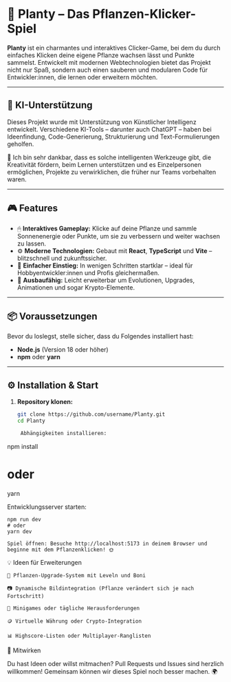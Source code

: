 # 🌱 Planty – Das Pflanzen-Klicker-Spiel  

**Planty** ist ein charmantes und interaktives Clicker-Game, bei dem du durch einfaches Klicken deine eigene Pflanze wachsen lässt und Punkte sammelst. Entwickelt mit modernen Webtechnologien bietet das Projekt nicht nur Spaß, sondern auch einen sauberen und modularen Code für Entwickler:innen, die lernen oder erweitern möchten.

---

## 🤖 KI-Unterstützung

Dieses Projekt wurde mit Unterstützung von Künstlicher Intelligenz entwickelt. Verschiedene KI-Tools – darunter auch ChatGPT – haben bei Ideenfindung, Code-Generierung, Strukturierung und Text-Formulierungen geholfen.  

🙏 Ich bin sehr dankbar, dass es solche intelligenten Werkzeuge gibt, die Kreativität fördern, beim Lernen unterstützen und es Einzelpersonen ermöglichen, Projekte zu verwirklichen, die früher nur Teams vorbehalten waren.

---

## 🎮 Features

- 🖱 **Interaktives Gameplay:** Klicke auf deine Pflanze und sammle Sonnenenergie oder Punkte, um sie zu verbessern und weiter wachsen zu lassen.
- ⚙️ **Moderne Technologien:** Gebaut mit **React**, **TypeScript** und **Vite** – blitzschnell und zukunftssicher.
- 🚀 **Einfacher Einstieg:** In wenigen Schritten startklar – ideal für Hobbyentwickler:innen und Profis gleichermaßen.
- 🌸 **Ausbaufähig:** Leicht erweiterbar um Evolutionen, Upgrades, Animationen und sogar Krypto-Elemente.

---

## 📦 Voraussetzungen

Bevor du loslegst, stelle sicher, dass du Folgendes installiert hast:

- **Node.js** (Version 18 oder höher)
- **npm** oder **yarn**

---

## ⚙️ Installation & Start

1. **Repository klonen:**
   ```bash
   git clone https://github.com/username/Planty.git
   cd Planty

    Abhängigkeiten installieren:

npm install
# oder
yarn

Entwicklungsserver starten:

    npm run dev
    # oder
    yarn dev

    Spiel öffnen: Besuche http://localhost:5173 in deinem Browser und beginne mit dem Pflanzenklicken! 🌞


💡 Ideen für Erweiterungen

    🌿 Pflanzen-Upgrade-System mit Leveln und Boni

    📷 Dynamische Bildintegration (Pflanze verändert sich je nach Fortschritt)

    🧩 Minigames oder tägliche Herausforderungen

    🪙 Virtuelle Währung oder Crypto-Integration

    📊 Highscore-Listen oder Multiplayer-Ranglisten

🤝 Mitwirken

Du hast Ideen oder willst mitmachen? Pull Requests und Issues sind herzlich willkommen! Gemeinsam können wir dieses Spiel noch besser machen. 🌍
